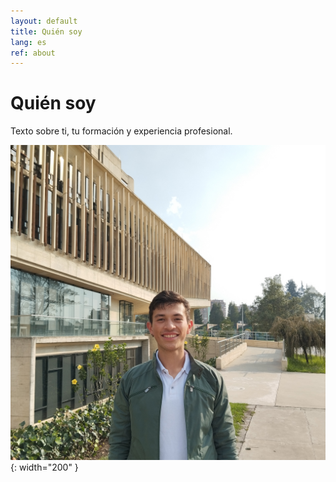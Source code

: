 ```yaml
---
layout: default
title: Quién soy
lang: es
ref: about
---
```


# Quién soy

Texto sobre ti, tu formación y experiencia profesional.

![Mi foto](/assets/images/profile.jpg){: width="200" }
